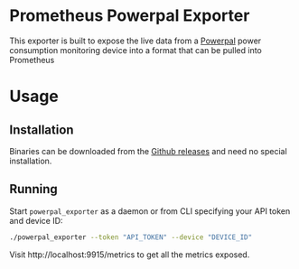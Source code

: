 # Prometheus Powerpal Exporter

This exporter is built to expose the live data from a [Powerpal](http://powerpal.net) power 
consumption monitoring device into a format that can be pulled into Prometheus

# Usage

## Installation

Binaries can be downloaded from the [Github 
releases](https://github.com/aashley/powerpal_exporter/releases) and need no
special installation.

## Running

Start `powerpal_exporter` as a daemon or from CLI specifying your API token and device ID:

```sh
./powerpal_exporter --token "API_TOKEN" --device "DEVICE_ID"
```

Visit http://localhost:9915/metrics to get all the metrics exposed.

